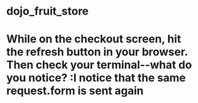 # dojo_fruit_store

# While on the checkout screen, hit the refresh button in your browser. Then check your terminal--what do you notice? :I notice that the same request.form is sent again
